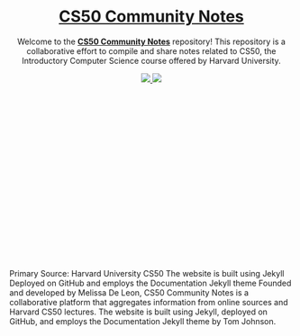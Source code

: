 <h1 align="center">
<a href="https://melissadeleonx.github.io/cs50-community-notes/" target="_blank">CS50 Community Notes</a>
</h1>

<p align="center">
  Welcome to the <a href="https://github.com/melissadeleonx/cs50-community-notes/" target="_blank"><strong>CS50 Community Notes</strong></a> repository! This repository is a collaborative effort to compile and share notes related to CS50, the Introductory Computer Science course offered by Harvard University.
</p>

<p align="center">
  <a href="https://choosealicense.com/licenses/mit/">
    <img src="https://img.shields.io/badge/License-MIT-brightgreen"/ >
  </a>
  <img src="https://img.shields.io/badge/Version-1.0-blue"/ >
</p>

<div style="width: 100%; height: 300px;" id="lottie-container"></div>
<script src="https://cdnjs.cloudflare.com/ajax/libs/bodymovin/5.7.5/lottie.min.js"></script>
<script>
  window.onload = function () {
    lottie.loadAnimation({
      container: document.getElementById('lottie-container'),
      renderer: 'svg',
      loop: true,
      autoplay: true,
      path: 'https://lottie.host/e392d49a-5c15-43a9-a83d-9148e1159b6b/KLEcCMdGVv.json', 
    });
  };
</script>




Primary Source: Harvard University CS50
The website is built using Jekyll
Deployed on GitHub
and employs the Documentation Jekyll theme
Founded and developed by Melissa De Leon, CS50 Community Notes is a collaborative platform that aggregates information from online sources and Harvard CS50 lectures. The website is built using Jekyll, deployed on GitHub, and employs the Documentation Jekyll theme by Tom Johnson.
